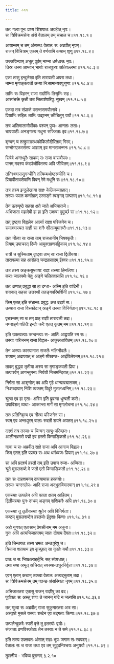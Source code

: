 ```yaml
---
title: ०११

---
```

  
  
ततः गत्वा पुनः प्राप्य शिंशपातः अग्रहीत् नृपः।  
सः त्रिविक्रमसेनः अंसे वेतालम् तम् चचाल च॥११.१८.१॥  
  
आयान्तम् च तम् अंसस्थः वेतालः सः अब्रवीत् नृपम्।  
राजन् विचित्राम् एकाम् ते वर्णयामि कथाम् शृणु॥११.१८.२॥  
  
उज्जयिन्याम् अभूत् पूर्वम् नाम्ना धर्मध्वजः नृपः।  
तिस्रः तस्य आभवन् भार्याः राजपुत्र्यः अतिवल्लभाः॥११.१८.३॥  
  
एका तासु इन्दुलेखा इति तारावली अपरा तथा।  
नाम्ना मृगाङ्कवती अन्या निःसामान्यवपुःगुणाः॥११.१८.४॥  
  
ताभिः सः विहरन् राजा राज्ञीभिः तिसृभिः सह।  
आसांचक्रे कृती तत्र जिताशेषरिपुः सुखम्॥११.१८.५॥  
  
एकदा तत्र संप्राप्ते वसन्तसमयौत्सवे।  
प्रियाभिः सहितः ताभिः उद्यानम् क्रीडितुम् ययौ॥११.१८.६॥  
  
तत्र अलिमालामौर्वीकाः पश्यन् पुष्प- आनताः लताः।  
चापयष्टीः अनङ्गस्य मधुना सज्जिताः इव॥११.१८.७॥  
  
शृण्वन् च तत्द्रुमाग्रस्थकोकिलौदीरिताम् गिरम्।  
सम्भोगएकरसस्य आज्ञाम् इव मानसजन्मनः॥११.१८.८॥  
  
सिषेवे अन्तःपुरैः साकम् सः राजा वासवौपमः।  
पानम् मदस्य कंदर्पजीवितस्य अपि जीवितम्॥११.१८.९॥  
  
तत्निःश्वाससुगन्धीनि तत्बिम्बओष्ठरुचीनि च।  
प्रियापीतावशेषाणि पिबन् रेमे मधूनि सः॥११.१८.१०॥  
  
तत्र तस्य इन्दुलेखाया राज्ञः केलिकचग्रहात्।  
तस्याः पपात कर्णाग्रात् उत्सङ्गे त्वङ्गद् उत्पलम्॥११.१८.११॥  
  
तेन ऊरुपृष्ठे सहसा क्षते जाते अभिघातजे।  
अभिजाता महादेवी हा हा इति उक्त्वा मुमूर्च्छ सा॥११.१८.१२॥  
  
तत् दृष्ट्वा विह्वलेन आर्त्या राज्ञा परिजनेन च।  
समाश्वास्यत राज्ञी सा शनैः शीताम्बुमारुतैः॥११.१८.१३॥  
  
ततः नीत्वा सः राजा ताम् राजधानीम् भिषक्कृतैः।  
प्रियाम् उपाचरत् दिव्यैः आमुक्तव्रणपट्टिकाम्॥११.१८.१४॥  
  
रात्रौ च सुस्थिताम् दृष्ट्वा ताम् सः राजा द्वितीयया।  
तारावल्या सह आरोहत् चन्द्रप्रासादम् ईश्वरः॥११.१८.१५॥  
  
तत्र तस्य अङ्कसुप्तायाः राज्ञः तस्याः हिमत्विषः।  
कराः जालपथैः पेतुः अङ्गे चलितवाससि॥११.१८.१६॥  
  
ततः क्षणात् प्रबुद्धा सा हा दग्धा- अस्मि इति वादिनी।  
शयनात् सहसा उत्तस्थौ ततङ्गपरिमर्शिनी॥११.१८.१७॥  
  
किम् एतत् इति संभ्रान्तः प्रबुद्धः अथ ददर्श सः।  
उत्थाय राजा विस्फोटान् अङ्गे तस्याः विनिर्गतान्॥११.१८.१८॥  
  
पृच्छन्तम् सा च तम् प्राह राज्ञी तारावली तदा।  
नग्नाङ्गे पतितैः इन्दोः करैः एतत् कृतम् मम॥११.१८.१९॥  
  
इति उक्तवत्याः क्रन्दन्त्याः स- आर्तिः आह्वयति स्म सः।  
तस्याः परिजनम् राजा विह्वल- आकुलधावितम्॥११.१८.२०॥  
  
तेन अस्याः कारयामास सजलैः नलिनीदलैः।  
शय्याम् अदापयत् च अङ्गे श्रीखण्ड- आर्द्रविलेपनम्॥११.१८.२१॥  
  
तावत् बुद्ध्वा तृतीया अस्य सा मृगाङ्कवती प्रिया।  
तत्पार्श्वम् आगन्तुमनाः निर्ययौ निजमन्दिरात्॥११.१८.२२॥  
  
निर्गता सा आशृणोत् क्व अपि गृहे धान्यावघातजम्।  
निःशब्दायाम् निशि व्यक्तम् विदूरे मुसलध्वनिम्॥११.१८.२३॥  
  
श्रुत्वा एव हा मृता- अस्मि इति ब्रुवाणा धुन्वती करौ।  
उपाविशत् व्यथा- आक्रान्ता मार्गे सा मृगलोचना॥११.१८.२४॥  
  
ततः प्रतिनिवृत्य एव नीत्वा परिजनेन सा।  
स्वम् एव अन्तःपुरम् बालाः रुदती शयने अपतत्॥११.१८.२५॥  
  
ददर्श तत्र तस्याः च चिन्वन् साश्रुः परिच्छदः।  
आलीनभ्रमरौ पद्मौ इव हस्तौ किणाङ्कितौ॥११.१८.२६॥  
  
गत्वा च सः अब्रवीत् राज्ञे राजा अपि आगत्य विह्वलः।  
किम् एतत् इति पप्रच्छ सः अथ धर्मध्वजः प्रियाम्॥११.१८.२७॥  
  
सा अपि प्रदर्श्य हस्तौ तम् इति उवाच रुजा- अन्विता।  
श्रुते मुसलशब्दे मे जतौ एतौ किणाङ्कितौ॥११.१८.२८॥  
  
ततः सः दाहशमनम् दापयामास हस्तयोः।  
तस्याः चन्दनलेप- आदि राजा अद्भुतविषादवान्॥११.१८.२९॥  
  
एकस्याः उत्पलेन अपि पतता क्षतम् आहितम्।  
द्वितीयस्याः पुनः दग्धम् अङ्गम् शशिकरैः अपि॥११.१८.३०॥  
  
एकस्याः तु तृतीयस्याः श्रुतेन अपि विनिर्गताः।  
कष्टम् मुसलशब्देन हस्तयोः ईदृशाः किणाः॥११.१८.३१॥  
  
अहो युगपत् एतासाम् प्रेयसीनाम् मम अधुना।  
गुणः अपि अत्यभिजातत्वम् जातः दोषाय दैवतः॥११.१८.३२॥  
  
इति चिन्तयतः तस्य भ्रमतः अन्तःपुरेषु च।  
त्रियामा शतयाम इव कृच्छ्रात् सा नृपतेः ययौ॥११.१८.३३॥  
  
प्रातः च सः भिषक्षल्यहर्तृभिः सह संव्यधात्।  
तथा यथा अभूत् अचिरात् स्वस्थान्तःपुरनिर्वृत्तः॥११.१८.३४॥  
  
एवम् एताम् कथाम् उक्त्वा वेतालः अत्यद्भुताम् तदा।  
सः त्रिविक्रमसेनम् तम् पप्रच्छ अंसस्थितः नृपम्॥११.१८.३५॥  
  
अभिजाततरा एतासु राजन् राज्ञीषु का वद।  
पूर्वौक्तः सः अस्तु शापः ते जानन् यदि न जल्पसि॥११.१८.३६॥  
  
तत् श्रुत्वा सः अब्रवीत् राजा सुकुमारतरा अत्र सा।  
अस्पृष्टे मुसले यस्याः शब्देन एव उद्गताः किणाः॥११.१८.३७॥  
  
उत्पलैन्दुकरैः स्पर्शे वृत्ते तु इतरयोः द्वयोः।  
संजाताः व्रणविस्फोटाः तेन तस्याः न ते समे॥११.१८.३८॥  
  
इति तस्य उक्तवतः अंसात् राज्ञः भूयः जगाम सः स्वपदम्।  
वेतालः सः च राजा तथा एव तम् सुदृढनिश्चयः अनुययौ॥११.१८.३९॥  
  
तुलनीय - भविष्य पुराणम् ३.२.१०
